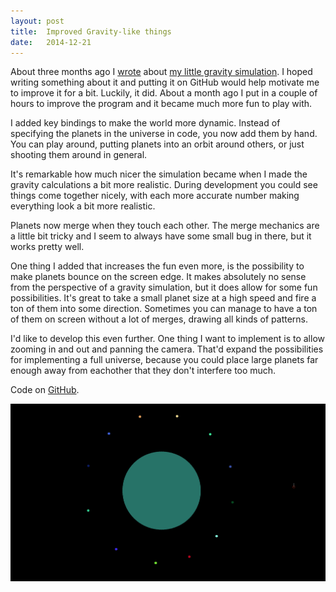 ```yaml
---
layout: post
title:  Improved Gravity-like things
date:   2014-12-21
---
```


About three months ago I [wrote][] about
[my little gravity simulation][gravity]. I hoped writing something about it and
putting it on GitHub would help motivate me to improve it for a bit. Luckily, it
did. About a month ago I put in a couple of hours to improve the program and it
became much more fun to play with.

I added key bindings to make the world more dynamic. Instead of specifying the
planets in the universe in code, you now add them by hand. You can play around,
putting planets into an orbit around others, or just shooting them around in
general.

It's remarkable how much nicer the simulation became when I made the gravity
calculations a bit more realistic. During development you could see things come
together nicely, with each more accurate number making everything look a bit
more realistic.

Planets now merge when they touch each other. The merge mechanics are a little
bit tricky and I seem to always have some small bug in there, but it works
pretty well.

One thing I added that increases the fun even more, is the possibility to make
planets bounce on the screen edge. It makes absolutely no sense from the
perspective of a gravity simulation, but it does allow for some fun
possibilities. It's great to take a small planet size at a high speed and fire a
ton of them into some direction. Sometimes you can manage to have a ton of them
on screen without a lot of merges, drawing all kinds of patterns.

I'd like to develop this even further. One thing I want to implement is to allow
zooming in and out and panning the camera. That'd expand the possibilities for
implementing a full universe, because you could place large planets far enough
away from eachother that they don't interfere too much.

Code on [GitHub][gravity].

![](/images/gravity-2.png)

[wrote]: /bits/2014-09-17-gravity-like-things.html
[gravity]: https://github.com/jorams/gravity
